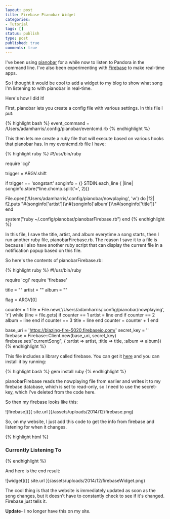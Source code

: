 ```yaml
---
layout: post
title: Firebase Pianobar Widget
categories:
- Tutorial
tags: []
status: publish
type: post
published: true
comments: true
---
```


I've been using [pianobar](http://6xq.net/projects/pianobar/) for a while now to listen to Pandora in the command line. I've also been experimenting with [Firebase](https://www.firebase.com/) to make real-time apps.

So I thought it would be cool to add a widget to my blog to show what song I'm listening to with pianobar in real-time.

Here's how I did it!

First, pianobar lets you create a config file with various settings. In this file I put:

{% highlight bash %}
event_command = /Users/adamharris/.config/pianobar/eventcmd.rb
{% endhighlight %}

This then lets me create a ruby file that will execute based on various hooks that pianobar has. In my eventcmd.rb file I have:

{% highlight ruby %}
#!/usr/bin/ruby

require 'cgi'

trigger = ARGV.shift

if trigger == 'songstart'
  songinfo = {}
  STDIN.each_line { |line| songinfo.store(*line.chomp.split('=', 2))}

  File.open('/Users/adamharris/.config/pianobar/nowplaying', 'w') do |f2|
    f2.puts "#{songinfo['artist']}\n#{songinfo['album']}\n#{songinfo['title']}"
  end

  system("ruby ~/.config/pianobar/pianobarFirebase.rb")
end
{% endhighlight %}

In this file, I save the title, artist, and album everytime a song starts, then I run another ruby file, pianobarFirebase.rb. The reason I save it to a file is because I also have another ruby script that can display the current file in a notification popup based on this file.

So here's the contents of pianobarFirebase.rb:


{% highlight ruby %}
#!/usr/bin/ruby

require 'cgi'
require 'firebase'

title = ""
artist = ""
album = ""

flag = ARGV[0]

counter = 1
file = File.new('/Users/adamharris/.config/pianobar/nowplaying', 'r')
while (line = file.gets)
  if counter == 1
    artist = line
  end
  if counter == 2
    album = line
  end
  if counter == 3
    title = line
  end
  counter = counter + 1
end

base_uri = 'https://blazing-fire-5020.firebaseio.com/'
secret_key = ''
firebase = Firebase::Client.new(base_uri, secret_key)
firebase.set("currentSong", { :artist => artist, :title => title, :album => album})
{% endhighlight %}

This file includes a library called firebase. You can get it [here](https://github.com/oscardelben/firebase-ruby) and you can install it by running:

{% highlight bash %}
gem install ruby
{% endhighlight %}

pianobarFirebase reads the nowplaying file from earlier and writes it to my firebase database, which is set to read-only, so I need to use the secret-key, which I've deleted from the code here.

So then my firebase looks like this:

![firebase]({{ site.url }}/assets/uploads/2014/12/firebase.png)

So, on my website, I just add this code to get the info from firebase and listening for when it changes.


{% highlight html %}
<div class="widget">
	<h3>Currently Listening To</h3>
	<div id="pianobar">
		<div id="pianobarSong"></div>
		<div id="pianobarArtist"></div>
		<div id="pianobarAlbum"></div>
	</div>
</div>
<script>
	var ref = new Firebase("https://blazing-fire-5020.firebaseio.com/currentSong");
	ref.on("value", function(snapshot) {
		$('#pianobarSong').text(snapshot.val().title);
		$('#pianobarArtist').text(snapshot.val().artist);
		$('#pianobarAlbum').text(snapshot.val().album);
	}, function (errorObject) {
		console.warn("The read from firebase failed: " + errorObject.code);
	});
</script>
{% endhighlight %}

And here is the end result:

![widget]({{ site.url }}/assets/uploads/2014/12/firebaseWidget.png)

The cool thing is that the website is immediately updated as soon as the song changes, but it doesn't have to constantly check to see if it's changed. Firebase just tells it.

**Update**- I no longer have this on my site.
